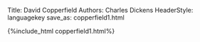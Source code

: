 Title: David Copperfield
Authors: Charles Dickens
HeaderStyle: languagekey
save_as: copperfield1.html

{%include_html copperfield1.html%}
